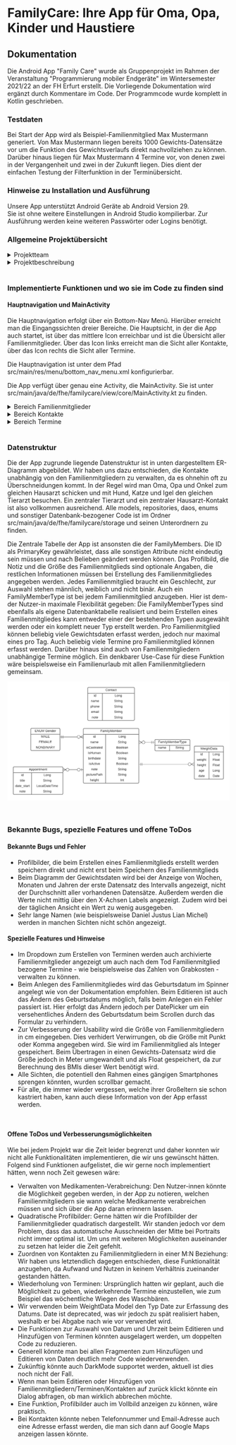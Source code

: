 # FamilyCare: Ihre App für Oma, Opa, Kinder und Haustiere



## Dokumentation
Die Android App "Family Care" wurde als Gruppenprojekt im Rahmen der Veranstaltung "Programmierung mobiler Endgeräte" im Wintersemester 2021/22 an der FH Erfurt erstellt. Die Vorliegende Dokumentation wird ergänzt durch Kommentare im Code. Der Programmcode wurde komplett in Kotlin geschrieben.

### Testdaten

Bei Start der App wird als Beispiel-Familienmitglied Max Mustermann generiert. Von Max Mustermann liegen bereits 1000 Gewichts-Datensätze vor um die Funktion des Gewichtsverlaufs direkt nachvollziehen zu können. Darüber hinaus liegen für Max Mustermann 4 Termine vor, von denen zwei in der Vergangenheit und zwei in der Zukunft liegen. Dies dient der einfachen Testung der Filterfunktion in der Terminübersicht.

### Hinweise zu Installation und Ausführung

Unsere App unterstützt Android Geräte ab Android Version 29. \
Sie ist ohne weitere Einstellungen in Android Studio kompilierbar. Zur Ausführung werden keine weiteren Passwörter oder Logins benötigt.


### Allgemeine Projektübersicht

<details>
<summary>Projektteam</summary>
<br>

Das Team besteht aus 3 Mitgliedern, alle aus der Vertiefungsrichtung Ingenieursinformatik:

* **Antonio Blechschmidt** - [Profil](https://github.com/AntonioBlechschmidt)
* **Martin Kühlborn** - [Profil](https://github.com/KhbrnDev)
* **Daniel Michel** - [Profil](https://github.com/DanielMichel350)

Da wir alle gleichermaßen an allen Funktionalitäten der App beteiligt waren, sind hier keine einzelnen Verantwortlichkeiten angegeben.

</details>

<details>
<summary>Projektbeschreibung</summary>

Ziel des Projektes war eine App, die es Menschen ermöglicht, Daten von Familienmitgliedern, die sie betreuen, an einem zentralen Ort sammeln und verwalten zu können. Familienmitglieder können hierbei alle sein, die Teil der Familie sind, egal ob Hund, Meerschweinchen, Sohn, Oma oder jede andere Person und jedes andere Tier, für das der-die Nutzer-in Daten erfassen möchte. <br>

</details>
<br>

### Implementierte Funktionen und wo sie im Code zu finden sind

#### Hauptnavigation und MainActivity

Die Hauptnavigation erfolgt über ein Bottom-Nav Menü. Hierüber erreicht man die Eingangssichten dreier Bereiche. Die Hauptsicht, in der die App auch startet, ist über das mittlere Icon erreichbar und ist die Übersicht aller Familienmitglieder. Über das Icon links erreicht man die Sicht aller Kontakte, über das Icon rechts die Sicht aller Termine.

Die Hauptnavigation ist unter dem Pfad src/main/res/menu/bottom_nav_menu.xml konfigurierbar. 

Die App verfügt über genau eine Activity, die MainActivity. Sie ist unter src/main/java/de/fhe/familycare/view/core/MainActivity.kt zu finden. 


<details>
<summary>Bereich Familienmitglieder</summary>

##### Hauptsicht
In der Hauptsicht des Familienmitgliederbereiches werden alle aktiven Familienmitglieder als dynamische Liste durch Recycler View angezeigt. Klickt man auf die einzelnen Listenelemente des RecyclerViews wird man zu der Sicht des eizelnen Familienmitglieds navigiert. Neu erstellte Familienmitglieder sind standardmäßig aktiv und so lange aktiv, wie sie nicht aktiv archiviert wurden. Um auch auf archivierte Familienmitglieder zugreifen zu können, befindet sich direkt über dem RecyclerView ein Switch. Ist dieser aktiviert, werden im RecyclerView alle Familienmitglieder angezeigt, auch die archivierten. Noch über dem Switch befindet sich ein Button, mit dem neue Familienmitglieder erstellt werden können. <br>
Zu dieser Sicht gehöriger Code ist im Ordner src/main/java/de/fhe/familycare/view/familymember/allfamilymembers zu finden. <br> Das zugehörige LayoutFile ist src/main/res/layout/rvitem_all_familymembers.xml. 

##### Erstellen eines Familienmitglieds
Um Daten von Familienmitgliedern erfassen zu können, können Familienmitglieder erstellt werden. Zum Erstellen eines Familienmitgliedes muss ein Name, ein Geburtsdatum und ein Geschlecht [zur Auswahl stehen weiblich, männlich und nicht-binär] angegeben werden. Darüber hinaus muss angegeben werden, ob das Familienmitglied kastriert ist und ob es menschlich ist. Um zu vermeiden, dass das Erbe weiter geteilt werden muss, wurde hier die Möglichkeit, Opa kastrieren zu lassen, bewusst offen gelassen.
Falls ausgewählt wurde, dass es sich um ein menschliches Familienmitglied handelt, kann die Größe (in cm) des menschlichen Familienmitglieds erfasst werden. Bei allen Familienmitgliedern kann dem Familienmitglied ein Typ zugeordnet werden. Die Typen sind von dem-der Nutzer-in frei erstellbar, um hier maximale Flexibilität zu ermöglichen. Es ist auch möglich, keinen Typ anzugeben. Darüber hinaus kann bei jedem Familienmitglied auch eine Notiz hinterlegt werden, um eventuell gewünschte weitere Informationen zu dem Familienmitglied erfassen zu können. Auch ein Profilbild kann für jedes Familienmitglied hinterlegt werden. Dieses kann entweder durch Zugriff aus die Kamera neu erstellt werden oder ein bestehendes Foto aus der Galerie gewählt werden. <br>
Der zu dieser Sicht gehörende Code ist im Ordner src/main/java/de/fhe/familycare/view/familymember/addFamilyMember zu finden. <br>
Das zugehörige LayoutFile ist src/main/res/layout/fragment_add_family_member.xml.

##### Bereich der einzelnen Familienmitglieder
Die Bereiche der einzelnen Familienmitglieder sind als ViewPager realisiert mit drei Tabs. <br>
Das LayoutFile des ViewPagers ist src/main/res/layout/fragment_family_member_view_pager.xml. <br>
Der Complette zum ViewPager gehörige Code befindet sich im Ordner src/main/java/de/fhe/familycare/view/familymember/familyMemberViewPager. <br> 
Im ersten Tab wird das Profil mit den aktuell gespeicherten Daten angezeigt. Hier befindet sich auch ein Button oben rechts, über den alle gespeicherten Daten geändert werden können. Da künstlich generierte Primärschlüssel in der Datenbank verwendet werden ist dies auch beim Namen möglich, gleichermaßen sind Namensdopplungen möglich. Die Sicht zum Editieren von Familienmitgliedern entspricht weitestgehend der zum Hinzufügen von Familienmitgliedern mit dem Unterschied, dass ein weiterer Switch existiert, mit dem das Familienmitglied archiviert werden kann bzw. ein archiviertes Familienmitglied wieder reaktiviert.  <br>
Das zu diesem Tab gehörige LayoutFile ist src/main/res/layout/fragment_family_member.xml. <br>
Im zweiten Tab wird ein Gewichtsgraph angezeigt. Bei diesem haben wir auch das Anzeigen im Landscape Modus implementiert. Über ein Optionsmenü rechts oben kann ausgewählt werden, in welchem Intervall die Gewichtsdaten abgebildet werden sollen. Ausgewählt werden können täglich, wöchentlich, monatlich oder jährlich. Wurden in den angezeigten Zeiträumen mehrere Gewichtsdatensätze erfasst wird nur der erste angezeigt.
Ist das Familienmitglied menschlich und über 18 Jahre alt, wird unter dem Gewichtsgraph der BMI und eine Bewertung des BMIs angezeigt. Bei menschlichen Familienmitgliedern unter 18 Jahren wird stattdessen ein Hinweis eingenblendet, dass die Berechnung des BMIs erst ab 18 Erfolgt. Dies dient dem Schutz minderjähriger menschlicher Familienmitglieder davor, mit einem Maßstab gemessen zu werden, der für sie nicht gedacht ist.
Die Bewertung des BMIs wurde einer Tabelle der Barmer Krankenkasse entnommen, die unter folgendem Link erreichbar ist: https://www.barmer.de/gesundheit-verstehen/ernaehrungsgesundheit/body-mass-index/bmi-rechner-231560
Ganz unten in dieser Sicht wird ein Button eingeblendet, mit dem ein neuer Gewichtsdatensatz hinzu gefügt werden kann. Bei Betätigen des Buttons zum Hinzufügen eines Gewichts wird die Eingabe eines Gewichts in Kilogramm erbeten.Bei Speichern wird ein Gewichtsdatensatz erstellt, der neben dem eigegebenen Geiwcht auch die aktuelle Größe und das aktuelle Alter des Familienmitglieds mit abspeichert. Dies dient der Ermittlung des BMIs bei menschlichen Familienmitgliedern.<br>
Die LayoutFiles dieses Tabs sind im Ordner src/main/res/layout-land/fragment_weight_data.xml
src/main/res/layout/fragment_weight_data.xml zu finden.  <br>
Unter dem dritten Tab ist eine auf das Familienmitglied zugeschnittene Terminsicht zu finden. Sie unterscheidet sich von der Haupt-Kalendersicht nur dadurch, dass sie nur Termine des jeweiligen Familienmitglieds anzeigt.

</details>

<details>
<summary>Bereich Kontakte</summary>

Der Code für diesen Bereich ist im Ordner src/main/java/de/fhe/familycare/view/contact zu finden. 

##### Hauptsicht 

Die Hauptsicht des Kontaktbereiches ist aufgebaut wie die Hauptsichten der anderen beiden Bereiche. Im unteren Bereich befindet sich eine dynamische RecyclerView Liste, in der die Kontakte der Familienmitglieder ausgegeben werden. Darüber findet sich ein Button zum Hinzufügen von neuen Kontakten. Per Klick auf die einzelnen Kontakte gelangt man in die Detailsicht des Kontakts. Ist bei den einzelnen Kontakten eine Telefonnummer hinterlegt wird im Item der RecyclerView Liste ein Telefon-Icon angezeigt. Mit Klick auf das Icon wird die Telefonfunktion des Smartphones mit der Telefonnummer geöffnet. Ist eine E-Mail-Adresse hinterlegt erscheint ein E-Mail Icon. Mit Klick auf das E-Mail Icon wird die Mail-App auf dem Smartphone geöffnet.  <br>
Das LayoutFile für diese Sicht ist src/main/res/layout/fragment_all_contacts.xml.


##### Hinzufügen von Kontakten
Zum Hinzufügen von Kontakten muss ein Name vergeben werden. Darüber hinaus kann eine Telefonnummer und eine E-Mail Adresse angegeben werden. Auch hier gibt es ein Notizfeld um flexibel weitere Informationen hinterlegen zu können. 
Das LayoutFile für diese Sicht ist src/main/res/layout/fragment_add_contact.xml.

##### Detailsicht eines Kontaktes

In der Detailsicht werden die Informationen zum Kontakt angezeigt. Auch hier ist ein direktes Ansteuern von Telefon bzw. Mail-App über eingeblendete Buttons möglich. Darüber hinaus exisitert hier ein Button zum Bearbeiten des Kontaktes.
Das LayoutFile für diese Sicht ist src/main/res/layout/fragment_contact.xml.

##### Bearbeiten von Kontakten

Die Sicht zum Bearbeiten von Kontakten entspricht der zum Hinzufügen von Kontakten mit dem Unterschied, dass die bestehenden Daten des Kontakts beim Erstellen der Sicht vorgeladen werden und das oben Rechts ein Mülleimer-Icon erscheint, mit dem der Kontakt gelöscht werden kann.
Das LayoutFile für diese Sicht ist src/main/res/layout/fragment_edit_contact.xml.

</details>

<details>
<summary>Bereich Termine</summary>

Der Code für diesen Bereich ist im Ordner src/main/java/de/fhe/familycare/view/appointments zu finden.

##### Hauptsicht
Die Hauptsicht des Terminbereiches ist aufgebaut wie die Hauptsichten der anderen beiden Bereiche. Im unteren Bereich befindet sich eine dynamische RecyclerView Liste, in der die zukünftigen Termine aller Familienmitglieder ausgegeben werden. Darüber befindet sich ein Button zum Hinzufügen von neuen Terminen. Per Klick auf die einzelnen Termine gelangt man in die Detailsicht des Termins.
Das LayoutFile für diese Sicht ist src/main/res/layout/fragment_all_appointments.xml.

##### Hinzufügen von Terminen

Zum Hinzufügen von Terminen muss ein Titel vergeben werden sowie ein Datum und eine Uhrzeit, wobei im Falle der Nichtauswahl eines Datums und einer Uhrzeit das aktuelle Datum vorgeladen wird. Der Termin kann einem Familienmitglied zugeordnet werden und auch bei den Terminen kann eine Notiz hinzugefügt werden, wodurch flexibel weitere Informationen zum Termin gespeichert werden können. 
Die Auswahl von Termin und Uhrzeit erfolgt über einen DatePickerDialog mit einem anschließenden TimePickerDialog.
Das LayoutFile für diese Sicht ist src/main/res/layout/fragment_add_appointment.xml.

##### Detailsicht eines Termins

In der Detailsicht werden die gespeicherten Daten zum Termin angezeigt. Hier befindet sich außerdem ein Button um den Termin zu bearbeiten.
Das LayoutFile für diese Sicht ist src/main/res/layout/fragment_appointment.xml.

##### Bearbeiten von Terminen

Die Sicht zum Bearbeiten eines Termins entspricht der Sicht zum Hinzufügen eines Termins mit dem Unterschied, dass die bisherigen Daten des Termins beim Erstellen der Sicht vorgeladen werden und dass oben rechts ein Mülleimer-Icon eingeblendet wird, mit Hilfe dessen der Termin gelöscht werden kann. 
Das LayoutFile für diese Sicht ist src/main/res/layout/fragment_edit_appointment.xml.

</details>

<br>

### Datenstruktur

Die der App zugrunde liegende Datenstruktur ist in unten dargestelltem ER-Diagramm abgebildet. Wir haben uns dazu entschieden, die Kontakte unabhängig von den Familienmitgliedern zu verwalten, da es ohnehin oft zu Überschneidungen kommt. In der Regel wird man Oma, Opa und Onkel zum gleichen Hausarzt schicken und mit Hund, Katze und Igel den gleichen Tierarzt besuchen. Ein zentraler Tierarzt und ein zentraler Hausarzt-Kontakt ist also vollkommen ausreichend. 
Alle models, repositories, daos, enums und sonstiger Datenbank-bezogener Code ist im Ordner src/main/java/de/fhe/familycare/storage und seinen Unterordnern zu finden. 

Die Zentrale Tabelle der App ist ansonsten die der FamilyMembers. Die ID als PrimaryKey gewährleistet, dass alle sonstigen Attribute nicht eindeutig sein müssen und nach Belieben geändert werden können. Das Profilbild, die Notiz und die Größe des Familienmitglieds sind optionale Angaben, die restlichen Informationen müssen bei Erstellung des Familienmitgliedes angegeben werden. Jedes Familienmitglied braucht ein Geschlecht, zur Auswahl stehen männlich, weiblich und nicht binär. Auch ein FamilyMemberType ist bei jedem Familienmitglied anzugeben. Hier ist dem-der Nutzer-in maximale Flexibilität gegeben: Die FamilyMemberTypes sind ebenfalls als eigene Datenbanktabelle realisiert und beim Erstellen eines Familienmitgliedes kann entweder einer der bestehenden Typen ausgewählt werden oder ein komplett neuer Typ erstellt werden. Pro Familienmitglied können beliebig viele Gewichtsdaten erfasst werden, jedoch nur maximal eines pro Tag. Auch beliebig viele Termine pro Familienmitglied können erfasst werden. Darüber hinaus sind auch von Familienmitgliedern unabhängige Termine möglich. Ein denkbarer Use-Case für diese Funktion wäre beispielsweise ein Familienurlaub mit allen Familienmitgliedern gemeinsam. 

![ER-Diagramm](Doku/ER-Diagram_final.png)

<br>

### Bekannte Bugs, spezielle Features und offene ToDos

#### Bekannte Bugs und Fehler

- Profilbilder, die beim Erstellen eines Familienmitglieds erstellt werden speichern direkt und nicht erst beim Speichern des Familienmitglieds
- Beim Diagramm der Gewichtsdaten wird bei der Anzeige von Wochen, Monaten und Jahren der erste Datensatz des Intervalls angezeigt, nicht der Durchschnitt aller vorhandenen Datensätze. Außerdem werden die Werte nicht mittig über den X-Achsen Labels angezeigt. Zudem wird bei der täglichen Ansicht ein Wert zu wenig ausgegeben.
- Sehr lange Namen (wie beispielsweise Daniel Justus Lian Michel) werden in manchen Sichten nicht schön angezeigt.

#### Spezielle Features und Hinweise
- Im Dropdown zum Erstellen von Terminen werden auch archivierte Familienmitglieder angezeigt um auch nach dem Tod Familienmitglied bezogene Termine - wie beispielsweise das Zahlen von Grabkosten - verwalten zu können. 
- Beim Anlegen des Familienmitgliedes wird das Geburtsdatum im Spinner angelegt wie von der Dokumentation empfohlen. Beim Editieren ist auch das Ändern des Geburtsdatums möglich, falls beim Anlegen ein Fehler passiert ist. Hier erfolgt das Ändern jedoch per DatePicker um ein versehentliches Ändern des Geburtsdatum beim Scrollen durch das Formular zu verhindern.
- Zur Verbesserung der Usability wird die Größe von Familienmitgliedern in cm eingegeben. Dies verhidert Verwirrungen, ob die Größe mit Punkt oder Komma angegeben wird. Sie wird im Familienmitglied als Integer gespeichert. Beim Übertragen in einen Gewichts-Datensatz wird die Größe jedoch in Meter umgewandelt und als Float gespeichert, da zur Berechnung des BMIs dieser Wert benötigt wird. 
- Alle Sichten, die potentiell den Rahmen eines gängigen Smartphones sprengen könnten, wurden scrollbar gemacht.
- Für alle, die immer wieder vergessen, welche ihrer Großeltern sie schon kastriert haben, kann auch diese Information von der App erfasst werden.

<br>

#### Offene ToDos und Verbesserungsmöglichkeiten

Wie bei jedem Projekt war die Zeit leider begrenzt und daher konnten wir nicht alle Funktionalitäten implementieren, die wir uns gewünscht hätten. Folgend sind Funktionen aufgelistet, die wir gerne noch implementiert hätten, wenn noch Zeit gewesen wäre:

- Verwalten von Medikamenten-Verabreichung: Den Nutzer-innen könnte die Möglichkeit gegeben werden, in der App zu notieren, welchen Familienmitgliedern sie wann welche Medikamente verabreichen müssen und sich über die App daran erinnern lassen.
- Quadratische Profilbilder: Gerne hätten wir die Profilbilder der Familienmitglieder quadratisch dargestellt. Wir standen jedoch vor dem Problem, dass das automatische Ausschneiden der Mitte bei Portraits nicht immer optimal ist. Um uns mit weiteren Möglichkeiten auseinander zu setzen hat leider die Zeit gefehlt.
- Zuordnen von Kontakten zu Familienmitgliedern in einer M:N Beziehung: Wir haben uns letztendlich dagegen entschieden, diese Funktionalität anzugehen, da Aufwand und Nutzen in keinem Verhältnis zueinander gestanden hätten.
- Wiederholung von Terminen: Ursprünglich hatten wir geplant, auch die Möglichkeit zu geben, wiederkehrende Termine einzustellen, wie zum Beispiel das wöchentliche Wiegen des Waschbären. 
- Wir verwenden beim WeightData Model den Typ Date zur Erfassung des Datums. Date ist deprecated, was wir jedoch zu spät realisiert haben, weshalb er bei Abgabe nach wie vor verwendet wird.
- Die Funktionen zur Auswahl von Datum und Uhrzeit beim Editieren und Hinzufügen von Terminen könnten ausgelagert werden, um doppelten Code zu reduzieren.
- Generell könnte man bei allen Fragmenten zum Hinzufügen und Editieren von Daten deutlich mehr Code wiederverwenden. 
- Zukünftig könnte auch DarkMode supportet werden, aktuell ist dies noch nicht der Fall.
- Wenn man beim Editieren oder Hinzufügen von Familienmitgliedern/Terminen/Kontakten auf zurück klickt könnte ein Dialog abfragen, ob man wirklich abbrechen möchte.
- Eine Funktion, Profilbilder auch im Vollbild anzeigen zu können, wäre praktisch.
- Bei Kontakten könnte neben Telefonnummer und Email-Adresse auch eine Adresse erfasst werden, die man sich dann auf Google Maps anzeigen lassen könnte.
